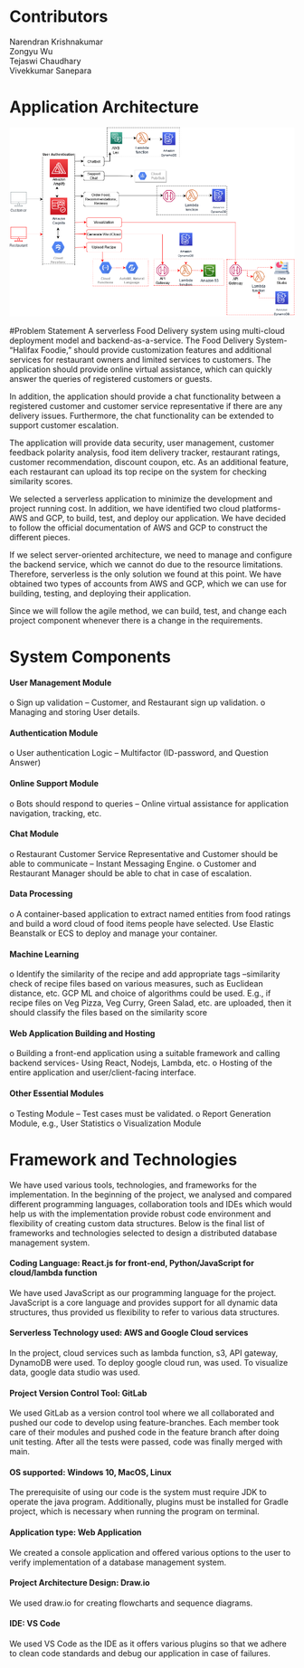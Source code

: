 # Contributors 
Narendran Krishnakumar <br />
Zongyu Wu <br />
Tejaswi Chaudhary <br />
Vivekkumar Sanepara 


# Application Architecture
![ServerlessRestaurantManagement_Architecture](https://github.com/narencsp/ServerlessRestaurantManagement/blob/master/ServerlessRestaurantManagement_Architecture.png)

#Problem Statement
A serverless Food Delivery system using multi-cloud deployment model 
and backend-as-a-service. The Food Delivery System- “Halifax Foodie,” should provide 
customization features and additional services for restaurant owners and limited services to 
customers. The application should provide online virtual assistance, which can quickly answer 
the queries of registered customers or guests. 
 
In addition, the application should provide a chat functionality between a registered customer 
and customer service representative if there are any delivery issues. Furthermore, the chat 
functionality can be extended to support customer escalation. 
 
The application will provide data security, user management, customer feedback polarity 
analysis, food item delivery tracker, restaurant ratings, customer recommendation, discount 
coupon, etc. As an additional feature, each restaurant can upload its top recipe on the system 
for checking similarity scores. 
 
We selected a serverless application to minimize the development and project 
running cost. In addition, we have identified two cloud platforms-AWS and GCP, to build, test, 
and deploy our application. We have decided to follow the official documentation of AWS and 
GCP to construct the different pieces. 
 
If we select server-oriented architecture, we need to manage and configure the backend 
service, which we cannot do due to the resource limitations. Therefore, serverless is the only 
solution we found at this point. We have obtained two types of accounts from AWS and GCP, 
which we can use for building, testing, and deploying their application. 
 
Since we will follow the agile method, we can build, test, and change each project component 
whenever there is a change in the requirements.

# System Components
#### User Management Module 
o Sign up validation – Customer, and Restaurant sign up validation. 
o Managing and storing User details. 
#### Authentication Module 
o User authentication Logic – Multifactor (ID-password, and Question Answer) 
#### Online Support Module 
o Bots should respond to queries – Online virtual assistance for application 
navigation, tracking, etc. 
#### Chat Module 
o Restaurant Customer Service Representative and Customer should be able to 
communicate – Instant Messaging Engine. 
o Customer and Restaurant Manager should be able to chat in case of escalation. 
#### Data Processing 
o A container-based application to extract named entities from food ratings and 
build a word cloud of food items people have selected. Use Elastic Beanstalk or 
ECS to deploy and manage your container. 
#### Machine Learning 
o Identify the similarity of the recipe and add appropriate tags –similarity check 
of recipe files based on various measures, such as Euclidean distance, etc. GCP 
ML and choice of algorithms could be used. E.g., if recipe files on Veg Pizza, Veg 
Curry, Green Salad, etc. are uploaded, then it should classify the files based on 
the similarity score 
#### Web Application Building and Hosting 
o Building a front-end application using a suitable framework and calling backend 
services- Using React, Nodejs, Lambda, etc. 
o Hosting of the entire application and user/client-facing interface. 
#### Other Essential Modules 
o Testing Module – Test cases must be validated. 
o Report Generation Module, e.g., User Statistics 
o Visualization Module

# Framework and Technologies 
We have used various tools, technologies, and frameworks for the implementation. In the 
beginning of the project, we analysed and compared different programming languages, 
collaboration tools and IDEs which would help us with the implementation provide robust code 
environment and flexibility of creating custom data structures. Below is the final list of 
frameworks and technologies selected to design a distributed database management system. 
#### Coding Language: React.js for front-end, Python/JavaScript for cloud/lambda function 
We have used JavaScript as our programming language for the project. JavaScript is a 
core language and provides support for all dynamic data structures, thus provided us 
flexibility to refer to various data structures.  
#### Serverless Technology used: AWS and Google Cloud services 
In the project, cloud services such as lambda function, s3, API gateway, DynamoDB were 
used. To deploy google cloud run, was used. To visualize data, google data studio was 
used. 
#### Project Version Control Tool: GitLab 
We used GitLab as a version control tool where we all collaborated and pushed our code 
to develop using feature-branches. Each member took care of their modules and pushed 
code in the feature branch after doing unit testing. After all the tests were passed, code 
was finally merged with main. 
#### OS supported: Windows 10, MacOS, Linux 
The prerequisite of using our code is the system must require JDK to operate the java 
program. Additionally, plugins must be installed for Gradle project, which is necessary 
when running the program on terminal. 
#### Application type: Web Application 
We created a console application and offered various options to the user to verify 
implementation of a database management system. 
#### Project Architecture Design: Draw.io 
We used draw.io for creating flowcharts and sequence diagrams.  
#### IDE: VS Code 
We used VS Code as the IDE as it offers various plugins so that we adhere to clean code 
standards and debug our application in case of failures.
